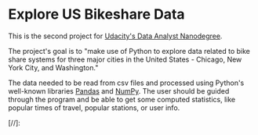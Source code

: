 # Explore US Bikeshare Data

This is the second project for [Udacity's Data Analyst Nanodegree][uda-da].

The project's goal is to "make use of Python to explore data related to bike share systems for three major cities in the United States - Chicago, New York City, and Washington."

The data needed to be read from csv files and processed using Python's well-known libraries [Pandas][python-pandas] and [NumPy][python-numpy]. The user should be guided through the program and be able to get some computed statistics, like popular times of travel, popular stations, or user info.

[//]:

   [python-numpy]: <https://www.numpy.org/>
   [python-pandas]: <https://pandas.pydata.org/>
   [uda-da]: <https://udacity.com/nanodegrees/nd002>